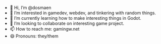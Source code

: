 - 👋 Hi, I’m @dosmaen
- 👀 I’m interested in gamedev, webdev, and tinkering with random things.
- 🌱 I’m currently learning how to make interesting things in Godot.
- 💞️ I’m looking to collaborate on interesting game project.
- 📫 How to reach me: gamingw.net
- 😄 Pronouns: they/them

<!---
dosmaen/dosmaen is a ✨ special ✨ repository because its `README.md` (this file) appears on your GitHub profile.
You can click the Preview link to take a look at your changes.
--->
